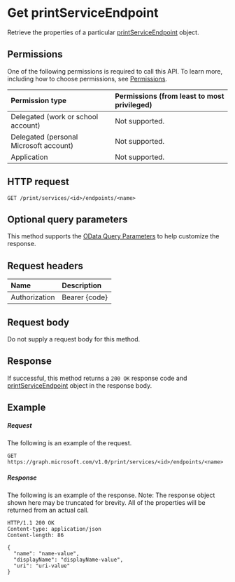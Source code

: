 # Get printServiceEndpoint

Retrieve the properties of a particular [printServiceEndpoint](../resources/printserviceendpoint.md) object.

## Permissions
One of the following permissions is required to call this API. To learn more, including how to choose permissions, see [Permissions](../../../concepts/permissions_reference.md).

|Permission type                        | Permissions (from least to most privileged)              |
|:--------------------------------------|:---------------------------------------------------------|
|Delegated (work or school account)     | Not supported. |
|Delegated (personal Microsoft account) | Not supported. |
|Application                            | Not supported. |

## HTTP request
<!-- { "blockType": "ignored" } -->
```http
GET /print/services/<id>/endpoints/<name>
```
## Optional query parameters
This method supports the [OData Query Parameters](http://graph.microsoft.io/docs/overview/query_parameters) to help customize the response.

## Request headers
| Name      |Description|
|:----------|:----------|
| Authorization | Bearer {code} |

## Request body
Do not supply a request body for this method.
## Response
If successful, this method returns a `200 OK` response code and [printServiceEndpoint](../resources/printserviceendpoint.md) object in the response body.
## Example
##### Request
The following is an example of the request.
<!-- {
  "blockType": "request",
  "name": "get_endpoint"
}-->
```http
GET https://graph.microsoft.com/v1.0/print/services/<id>/endpoints/<name>
```
##### Response
The following is an example of the response. Note: The response object shown here may be truncated for brevity. All of the properties will be returned from an actual call.
<!-- {
  "blockType": "response",
  "truncated": true,
  "@odata.type": "microsoft.graph.print.printServiceEndpoint"
} -->
```http
HTTP/1.1 200 OK
Content-type: application/json
Content-length: 86

{
  "name": "name-value",
  "displayName": "displayName-value",
  "uri": "uri-value"
}
```

<!-- uuid: 8fcb5dbc-d5aa-4681-8e31-b001d5168d79
2015-10-25 14:57:30 UTC -->
<!-- {
  "type": "#page.annotation",
  "description": "Get endpoint",
  "keywords": "",
  "section": "documentation",
  "tocPath": ""
}-->